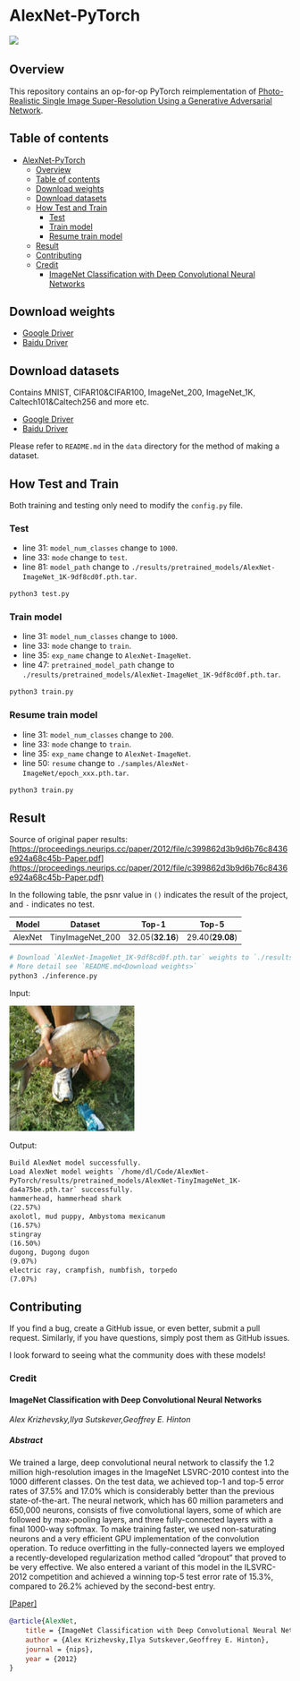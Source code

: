 # AlexNet-PyTorch

<a href="https://console.tiyaro.ai/explore/trn:model:123456789012-venkat:1.0:alexnet_pytorch_6c50c5">
<img src="https://tiyaro-public-docs.s3.us-west-2.amazonaws.com/assets/tiyaro_badge.svg"></a>


## Overview

This repository contains an op-for-op PyTorch reimplementation of [Photo-Realistic Single Image Super-Resolution Using a Generative Adversarial Network](https://arxiv.org/abs/1609.04802v5).

## Table of contents

- [AlexNet-PyTorch](#alexnet-pytorch)
    - [Overview](#overview)
    - [Table of contents](#table-of-contents)
    - [Download weights](#download-weights)
    - [Download datasets](#download-datasets)
    - [How Test and Train](#how-test-and-train)
        - [Test](#test)
        - [Train model](#train-model)
        - [Resume train model](#resume-train-model)
    - [Result](#result)
    - [Contributing](#contributing)
    - [Credit](#credit)
        - [ImageNet Classification with Deep Convolutional Neural Networks](#imagenet-classification-with-deep-convolutional-neural-networks)

## Download weights

- [Google Driver](https://drive.google.com/drive/folders/17ju2HN7Y6pyPK2CC_AqnAfTOe9_3hCQ8?usp=sharing)
- [Baidu Driver](https://pan.baidu.com/s/1yNs4rqIb004-NKEdKBJtYg?pwd=llot)

## Download datasets

Contains MNIST, CIFAR10&CIFAR100, ImageNet_200, ImageNet_1K, Caltech101&Caltech256 and more etc.

- [Google Driver]()
- [Baidu Driver](https://pan.baidu.com/s/1arNM38vhDT7p4jKeD4sqwA?pwd=llot)

Please refer to `README.md` in the `data` directory for the method of making a dataset.

## How Test and Train

Both training and testing only need to modify the `config.py` file. 

### Test

- line 31: `model_num_classes` change to `1000`.
- line 33: `mode` change to `test`.
- line 81: `model_path` change to `./results/pretrained_models/AlexNet-ImageNet_1K-9df8cd0f.pth.tar`.

```bash
python3 test.py
```

### Train model

- line 31: `model_num_classes` change to `1000`.
- line 33: `mode` change to `train`.
- line 35: `exp_name` change to `AlexNet-ImageNet`.
- line 47: `pretrained_model_path` change to `./results/pretrained_models/AlexNet-ImageNet_1K-9df8cd0f.pth.tar`.

```bash
python3 train.py
```

### Resume train model

- line 31: `model_num_classes` change to `200`.
- line 33: `mode` change to `train`.
- line 35: `exp_name` change to `AlexNet-ImageNet`.
- line 50: `resume` change to `./samples/AlexNet-ImageNet/epoch_xxx.pth.tar`.

```bash
python3 train.py
```

## Result

Source of original paper results: [https://proceedings.neurips.cc/paper/2012/file/c399862d3b9d6b76c8436e924a68c45b-Paper.pdf](https://proceedings.neurips.cc/paper/2012/file/c399862d3b9d6b76c8436e924a68c45b-Paper.pdf)

In the following table, the psnr value in `()` indicates the result of the project, and `-` indicates no test.

|  Model  |     Dataset      |      Top-1       |      Top-5       |
|:-------:|:----------------:|:----------------:|:----------------:|
| AlexNet | TinyImageNet_200 | 32.05(**32.16**) | 29.40(**29.08**) |

```bash
# Download `AlexNet-ImageNet_1K-9df8cd0f.pth.tar` weights to `./results/pretrained_models`
# More detail see `README.md<Download weights>`
python3 ./inference.py 
```

Input: 

<span align="center"><img width="224" height="224" src="figure/n01440764_36.JPEG"/></span>

Output: 

```text
Build AlexNet model successfully.
Load AlexNet model weights `/home/dl/Code/AlexNet-PyTorch/results/pretrained_models/AlexNet-TinyImageNet_1K-da4a75be.pth.tar` successfully.
hammerhead, hammerhead shark                                                (22.57%)
axolotl, mud puppy, Ambystoma mexicanum                                     (16.57%)
stingray                                                                    (16.50%)
dugong, Dugong dugon                                                        (9.07%)
electric ray, crampfish, numbfish, torpedo                                  (7.07%)
```

## Contributing

If you find a bug, create a GitHub issue, or even better, submit a pull request. Similarly, if you have questions, simply post them as GitHub issues.

I look forward to seeing what the community does with these models!

### Credit

#### ImageNet Classification with Deep Convolutional Neural Networks

*Alex Krizhevsky,Ilya Sutskever,Geoffrey E. Hinton*

##### Abstract

We trained a large, deep convolutional neural network to classify the 1.2 million
high-resolution images in the ImageNet LSVRC-2010 contest into the 1000 different classes. On the test data, we achieved top-1 and top-5 error rates of 37.5%
and 17.0% which is considerably better than the previous state-of-the-art. The
neural network, which has 60 million parameters and 650,000 neurons, consists
of five convolutional layers, some of which are followed by max-pooling layers,
and three fully-connected layers with a final 1000-way softmax. To make training faster, we used non-saturating neurons and a very efficient GPU implementation of the convolution operation. To reduce overfitting in the fully-connected
layers we employed a recently-developed regularization method called “dropout”
that proved to be very effective. We also entered a variant of this model in the
ILSVRC-2012 competition and achieved a winning top-5 test error rate of 15.3%,
compared to 26.2% achieved by the second-best entry.

[[Paper]](https://papers.nips.cc/paper/4824-imagenet-classification-with-deep-convolutional-neural-networks.pdf)

```bibtex
@article{AlexNet,
    title = {ImageNet Classification with Deep Convolutional Neural Networks},
    author = {Alex Krizhevsky,Ilya Sutskever,Geoffrey E. Hinton},
    journal = {nips},
    year = {2012}
}
```
